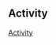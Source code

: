 <br>

## Activity

[Activity](https://archive.ics.uci.edu/ml/datasets/Activity+recognition+with+healthy+older+people+using+a+batteryless+wearable+sensor#)

<br>
<br>
<br>
<br>

<br>
<br>
<br>
<br>